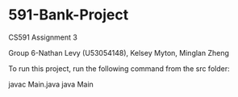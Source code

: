 # 591-Bank-Project
CS591 Assignment 3

Group 6-Nathan Levy (U53054148), Kelsey Myton, Minglan Zheng

To run this project, run the following command from the src folder:

javac Main.java
java Main

